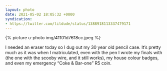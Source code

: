 ```yaml
---
layout: photo
date: 2021-05-02 18:05:32 +0000
syndication:
- https://twitter.com/lildude/status/1388918113337479171
---
```


{% picture u-photo img/41101d7618cc.jpeg %}
 
I needed an eraser today so I dug out my 30 year old pencil case. It’s pretty much as it was when I matriculated, even with the pen I wrote my finals with (the one with the scooby wire, and it still works), my house colour badges, and even my emergency “Coke & Bar-one” R5 coin.
